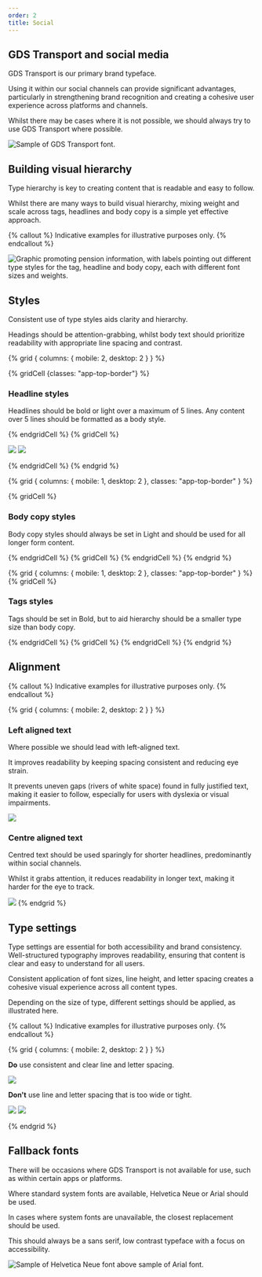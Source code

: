 ```yaml
---
order: 2
title: Social
---
```


## GDS Transport and social media

GDS Transport is our primary brand typeface.

Using it within our social channels can provide significant advantages, particularly in strengthening brand recognition and creating a cohesive user experience across platforms and channels.

Whilst there may be cases where it is not possible, we should always try to use GDS Transport where possible.

![Sample of GDS Transport font.](./gds-transport.svg)

## Building visual hierarchy

Type hierarchy is key to creating content that is readable and easy to follow.

Whilst there are many ways to build visual hierarchy, mixing weight and scale across tags, headlines and body copy is a simple yet effective approach.

{% callout %}
Indicative examples for illustrative purposes only.
{% endcallout %}

![Graphic promoting pension information, with labels pointing out different type styles for the tag, headline and body copy, each with different font sizes and weights.](./type-hierarchy.png)

## Styles

Consistent use of type styles aids clarity and hierarchy.

Headings should be attention-grabbing, whilst body text should prioritize readability with appropriate line spacing and contrast.

{% grid { columns: { mobile: 2, desktop: 2 } } %}

{% gridCell {classes: "app-top-border"} %}

### Headline styles

Headlines should be bold or light over a maximum of 5 lines. Any content over 5 lines should be formatted as a body style.

{% endgridCell %}
{% gridCell %}

![](./headline-styles.svg) ![](./headline-styles-light.svg)

{% endgridCell %}
{% endgrid %}

{% grid { columns: { mobile: 1, desktop: 2 }, classes: "app-top-border" } %}

{% gridCell %}

### Body copy styles

Body copy styles should always be set in Light and should be used for all longer form content.

{% endgridCell %}
{% gridCell %}
{% endgridCell %}
{% endgrid %}

{% grid { columns: { mobile: 1, desktop: 2 }, classes: "app-top-border" } %}
{% gridCell %}

### Tags styles

Tags should be set in Bold, but to aid hierarchy should be a smaller type size than body copy.

{% endgridCell %}
{% gridCell %}
{% endgridCell %}
{% endgrid %}

## Alignment

{% callout %}
Indicative examples for illustrative purposes only.
{% endcallout %}

{% grid { columns: { mobile: 2, desktop: 2 } } %}

<div class="app-top-border">

### Left aligned text

Where possible we should lead with left-aligned text.

It improves readability by keeping spacing consistent and reducing eye strain.

It prevents uneven gaps (rivers of white space) found in fully justified text, making it easier to follow, especially for users with dyslexia or visual impairments.

</div>

![](./left-aligned.png)

<div class="app-top-border">

### Centre aligned text

Centred text should be used sparingly for shorter headlines, predominantly within social channels.

Whilst it grabs attention, it reduces readability in longer text, making it harder for the eye to track.

</div>

![](./centre-aligned.png)
{% endgrid %}

## Type settings

Type settings are essential for both accessibility and brand consistency. Well-structured typography improves readability, ensuring that content is clear and easy to understand for all users.

Consistent application of font sizes, line height, and letter spacing creates a cohesive visual experience across all content types.

Depending on the size of type, different settings should be applied, as illustrated here.

{% callout %}
Indicative examples for illustrative purposes only.
{% endcallout %}

{% grid { columns: { mobile: 2, desktop: 2 } } %}

<div class="app-top-border">

**Do** use consistent and clear line and letter spacing.

</div>

![](./type-settings-do.svg)

<div class="app-top-border">

**Don't** use line and letter spacing that is too wide or tight.

</div>
<div>

![](./type-settings-dont-1.svg) ![](./type-settings-dont-2.svg)</div>

{% endgrid %}

## Fallback fonts

There will be occasions where GDS Transport is not available for use, such as within certain apps or platforms.

Where standard system fonts are available, Helvetica Neue or Arial should be used.

In cases where system fonts are unavailable, the closest replacement should be used.

This should always be a sans serif, low contrast typeface with a focus on accessibility.

![Sample of Helvetica Neue font above sample of Arial font.](./helvetica-neue-arial.svg)
